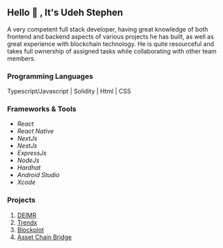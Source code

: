 ## Hello 👋 , It's Udeh Stephen

A very competent full stack developer, having great knowledge of both frontend and backend aspects of various projects he has built, as well as great experience with blockchain technology.
He is quite resourceful and takes full ownership of assigned tasks while collaborating with other team members.

### Programming Languages
Typescript/Javascript | Solidity | Html | CSS

### Frameworks & Tools
- *React*
- *React Native*
- *NextJs*
- *NestJs*
- *ExpressJs*
- *NodeJs*
- *Hardhat*
- *Android Studio*
- *Xcode*

### Projects
1. [DEIMR](https://deimr.com)
2. [Trendx](https:///trendx.app)
3. [Blockplot](https://blockplot.org)
4. [Asset Chain Bridge](https://bridge-testnet.assetchain.org/)
